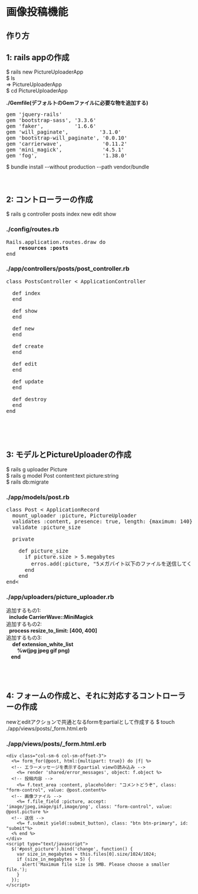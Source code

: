 # 画像投稿機能

## 作り方

## 1: rails appの作成
$ rails new PictureUploaderApp<br>
$ ls<br>
=> PictureUploaderApp<br>
$ cd PictureUploaderApp<br>

<strong>./Gemfile(デフォルトのGemファイルに必要な物を追加する)</strong><br>
<pre>
gem 'jquery-rails'
gem 'bootstrap-sass', '3.3.6'
gem 'faker',          '1.6.6'
gem 'will_paginate',          '3.1.0'
gem 'bootstrap-will_paginate', '0.0.10'
gem 'carrierwave',             '0.11.2'
gem 'mini_magick',             '4.5.1'
gem 'fog',                     '1.38.0'
</pre>

$ bundle install --without production --path vendor/bundle
<br><br><br>


## 2: コントローラーの作成
$ rails g controller posts index new edit show

### ./config/routes.rb
<pre>
Rails.application.routes.draw do
    <strong>resources :posts</strong>
end
</pre>

### ./app/controllers/posts/post_controller.rb
<pre>
class PostsController < ApplicationController<br>
  def index
  end

  def show
  end

  def new
  end

  def create
  end

  def edit
  end

  def update
  end

  def destroy
  end
end
</pre>
<br><br><br>


## 3: モデルとPictureUploaderの作成
$ rails g uploader Picture<br>
$ rails g model Post content:text picture:string<br>
$ rails db:migrate<br>

### ./app/models/post.rb
<pre>
class Post < ApplicationRecord
  mount_uploader :picture, PictureUploader
  validates :content, presence: true, length: {maximum: 140}
  validate :picture_size

  private<br>
    def picture_size
      if picture.size > 5.megabytes
        erros.add(:picture, "5メガバイト以下のファイルを送信してください")
      end
    end
end<
</pre>

### ./app/uploaders/picture_uploader.rb
追加するもの1:<br>
&nbsp;  <strong>include CarrierWave::MiniMagick</strong><br>
追加するもの2:<br>
&nbsp;  <strong>process resize_to_limit: [400, 400]</strong><br>
追加するもの3:<br>
<strong>
    &nbsp;  def extension_white_list<br>
    &nbsp; &nbsp;     %w(jpg jpeg gif png)<br>
    &nbsp;  end<br>
</strong>
<br><br><br>

## 4: フォームの作成と、それに対応するコントローラーの作成

newとeditアクションで共通となるformをpartialとして作成する
$ touch ./app/views/posts/_form.html.erb
### ./app/views/posts/_form.html.erb

```
<div class="col-sm-6 col-sm-offset-3">
  <%= form_for(@post, html:{multipart: true}) do |f| %>
  <!-- エラーメッセージを表示するpartial viewの読み込み -->
    <%= render 'shared/error_messages', object: f.object %>
  <!-- 投稿内容 -->  
    <%= f.text_area :content, placeholder: "コメントどうぞ", class: "form-control", value: @post.content%>
  <!-- 画像ファイル -->   
    <%= f.file_field :picture, accept: 'image/jpeg,image/gif,image/png', class: "form-control", value: @post.picture %>
  <!-- 送信 -->
    <%= f.submit yield(:submit_button), class: "btn btn-primary", id: "submit"%>
  <% end %>
</div>
<script type="text/javascript">
  $('#post_picture').bind('change', function() {
    var size_in_megabytes = this.files[0].size/1024/1024;
    if (size_in_megabytes > 5) {
      alert('Maximum file size is 5MB. Please choose a smaller file.');
    }
  });
</script>
```




